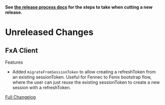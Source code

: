 **See [the release process docs](docs/howtos/cut-a-new-release.md) for the steps to take when cutting a new release.**

# Unreleased Changes

## FxA Client

Features

* Added `migrateFromSessionToken` to allow creating a refreshToken from an existing sessionToken. 
Useful for Fennec to Fenix bootstrap flow, where the user can just reuse the existing sessionToken to 
create a new session with a refreshToken.

[Full Changelog](https://github.com/mozilla/application-services/compare/v0.29.0...master)
